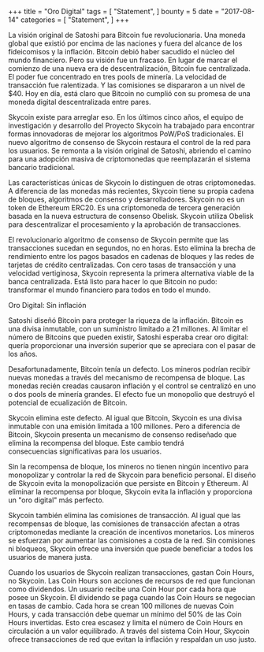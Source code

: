 +++ title = "Oro Digital" tags = [ "Statement", ] bounty = 5 date = "2017-08-14" categories = [ "Statement", ] +++ 

La visión original de Satoshi para Bitcoin fue revolucionaria. Una moneda global que existió por encima de las naciones
y fuera del alcance de los fideicomisos y la inflación. Bitcoin debió haber sacudido el núcleo del mundo financiero.
Pero su visión fue un fracaso. En lugar de marcar el comienzo de una nueva era de descentralización, Bitcoin fue centralizada.
El poder fue concentrado en tres pools de minería. La velocidad de transacción fue ralentizada. Y las comisiones se dispararon a un
nivel de $40. Hoy en día, está claro que Bitcoin no cumplió con su promesa de una moneda digital descentralizada entre pares.

Skycoin existe para arreglar eso. En los últimos cinco años, el equipo de investigación y desarrollo del Proyecto Skycoin ha trabajado
para encontrar formas innovadoras de mejorar los algoritmos PoW/PoS tradicionales. El nuevo algoritmo de consenso de Skycoin restaura el
control de la red para los usuarios. Se remonta a la visión original de Satoshi, abriendo el camino para una adopción masiva de
criptomonedas que reemplazarán el sistema bancario tradicional. 

Las características únicas de Skycoin lo distinguen de otras criptomonedas. A diferencia de las monedas más recientes, Skycoin tiene su
propia cadena de bloques, algoritmos de consenso y desarrolladores. Skycoin no es un token de Ethereum ERC20. Es una criptomoneda de
tercera generación basada en la nueva estructura de consenso Obelisk. Skycoin utiliza Obelisk para descentralizar el procesamiento y
la aprobación de transacciones. 

El revolucionario algoritmo de consenso de Skycoin permite que las transacciones sucedan en segundos, no en horas. Esto elimina la brecha
de rendimiento entre los pagos basados en cadenas de bloques y las redes de tarjetas de crédito centralizadas. Con cero tasas de
transacción y una velocidad vertiginosa, Skycoin representa la primera alternativa viable de la banca centralizada. Está listo para hacer
lo que Bitcoin no pudo: transformar el mundo financiero para todos en todo el mundo.

Oro Digital: Sin inflación 
 
Satoshi diseñó Bitcoin para proteger la riqueza de la inflación. Bitcoin es una divisa inmutable, con un suministro limitado a 21 millones.
Al limitar el número de Bitcoins que pueden existir, Satoshi esperaba crear oro digital: quería proporcionar una inversión superior que se
apreciara con el pasar de los años.

Desafortunadamente, Bitcoin tenía un defecto. Los mineros podrían recibir nuevas monedas a través del mecanismo de recompensa de bloque.
Las monedas recién creadas causaron inflación y el control se centralizó en uno o dos pools de minería grandes. El efecto fue un monopolio
que destruyó el potencial de ecualización de Bitcoin. 

Skycoin elimina este defecto. Al igual que Bitcoin, Skycoin es una divisa inmutable con una emisión limitada a 100 millones. Pero a
diferencia de Bitcoin, Skycoin presenta un mecanismo de consenso rediseñado que elimina la recompensa del bloque. Este cambio tendrá  
consecuencias significativas para los usuarios.

Sin la recompensa de bloque, los mineros no tienen ningún incentivo para monopolizar y controlar la red de Skycoin para beneficio
personal. El diseño de Skycoin evita la monopolización que persiste en Bitcoin y Ethereum. Al eliminar la recompensa por bloque, 
Skycoin evita la inflación y proporciona un "oro digital" más perfecto. 

Skycoin también elimina las comisiones de transacción. Al igual que las recompensas de bloque, las comisiones de transacción afectan a
otras criptomonedas mediante la creación de incentivos monetarios. Los mineros se esfuerzan por aumentar las comisiones a costa de la
red. Sin comisiones ni bloqueos, Skycoin ofrece una inversión que puede beneficiar a todos los usuarios de manera justa. 

Cuando los usuarios de Skycoin realizan transacciones, gastan Coin Hours, no Skycoin. Las Coin Hours son acciones de recursos de red
que funcionan como dividendos. Un usuario recibe una Coin Hour por cada hora que posee un Skycoin. El dividendo se paga cuando las
Coin Hours se negocian en tasas de cambio. Cada hora se crean 100 millones de nuevas Coin Hours, y cada transacción debe quemar un 
mínimo del 50% de las Coin Hours invertidas. Esto crea escasez y limita el número de Coin Hours en circulación a un valor equilibrado.
A través del sistema Coin Hour, Skycoin ofrece transacciones de red que evitan la inflación y respaldan un uso justo. 

